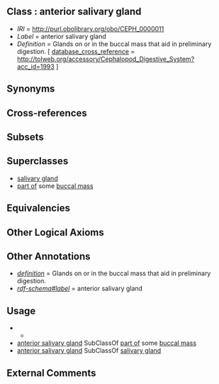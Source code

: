 
## Class : anterior salivary gland

 * *IRI* = http://purl.obolibrary.org/obo/CEPH_0000011
 * *Label* = anterior salivary gland
 * *Definition* = Glands on or in the buccal mass that aid in preliminary digestion. [ [database_cross_reference](../../ef/oboInOwl#hasDbXref.md) = http://tolweb.org/accessory/Cephalopod_Digestive_System?acc_id=1993 ]

## Synonyms


## Cross-references


## Subsets


## Superclasses

 * [salivary gland](../../UBERON/44/UBERON_0001044.md)
 * [part of](../../BFO/50/BFO_0000050.md) some [buccal mass](../../CEPH/39/CEPH_0000039.md)

## Equivalencies


## Other Logical Axioms


## Other Annotations

 * *[definition](../../IAO/15/IAO_0000115.md)* = Glands on or in the buccal mass that aid in preliminary digestion.
 * *[rdf-schema#label](../../el/rdf-schema#label.md)* = anterior salivary gland

## Usage

 * -
 * [anterior salivary gland](../../CEPH/11/CEPH_0000011.md) SubClassOf [part of](../../BFO/50/BFO_0000050.md) some [buccal mass](../../CEPH/39/CEPH_0000039.md)
 * [anterior salivary gland](../../CEPH/11/CEPH_0000011.md) SubClassOf [salivary gland](../../UBERON/44/UBERON_0001044.md)

## External Comments

